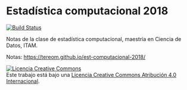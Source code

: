 # Estadística computacional 2018

[![Build Status](https://travis-ci.org/tereom/est-computacional-2018.svg?branch=master)](https://travis-ci.org/tereom/est-computacional-2018)

Notas de la clase de estadística computacional, maestría en Ciencia de Datos, ITAM.

Notas: https://tereom.github.io/est-computacional-2018/

<a rel="license" href="http://creativecommons.org/licenses/by/4.0/"><img alt="Licencia Creative Commons" style="border-width:0" src="https://i.creativecommons.org/l/by/4.0/88x31.png" /></a><br />Este trabajo está bajo una <a rel="license" href="http://creativecommons.org/licenses/by/4.0/">Licencia Creative Commons Atribución 4.0 Internacional</a>.
